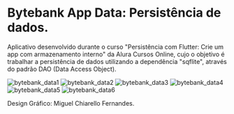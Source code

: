 # Bytebank App Data: Persistência de dados.

Aplicativo desenvolvido durante o curso "Persistência com Flutter: Crie um app com armazenamento interno" da Alura Cursos Online, cujo o objetivo é trabalhar a persistência de dados utilizando a dependência "sqflite", através do padrão DAO (Data Access Object).

![bytebank_data1](https://user-images.githubusercontent.com/59848966/91772880-195b1500-ebbc-11ea-8f1e-4ae9b7824def.png)
![bytebank_data2](https://user-images.githubusercontent.com/59848966/91772881-19f3ab80-ebbc-11ea-924a-4bdbd7bdd715.png)
![bytebank_data3](https://user-images.githubusercontent.com/59848966/91772882-19f3ab80-ebbc-11ea-8810-1db827757757.png)
![bytebank_data4](https://user-images.githubusercontent.com/59848966/91772884-1a8c4200-ebbc-11ea-9f0c-544e6d0afc01.png)
![bytebank_data5](https://user-images.githubusercontent.com/59848966/91772885-1a8c4200-ebbc-11ea-99f1-2ef8c17b44fe.png)
![bytebank_data6](https://user-images.githubusercontent.com/59848966/91772886-1b24d880-ebbc-11ea-8c23-563eaaa01c4b.png)

Design Gráfico: Miguel Chiarello Fernandes.
